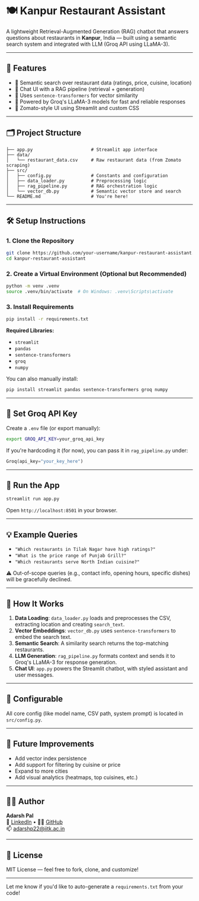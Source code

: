 

# 🍽️ Kanpur Restaurant Assistant

A lightweight Retrieval-Augmented Generation (RAG) chatbot that answers questions about restaurants in **Kanpur**, India — built using a semantic search system and integrated with LLM (Groq API using LLaMA-3).

---

## 🚀 Features

- 🔎 Semantic search over restaurant data (ratings, price, cuisine, location)
- 💬 Chat UI with a RAG pipeline (retrieval + generation)
- 🧠 Uses `sentence-transformers` for vector similarity
- 🤖 Powered by Groq's LLaMA-3 models for fast and reliable responses
- 🎨 Zomato-style UI using Streamlit and custom CSS

---

## 🗂️ Project Structure

```
├── app.py                      # Streamlit app interface
├── data/
│   └── restaurant_data.csv     # Raw restaurant data (from Zomato scraping)
├── src/
│   ├── config.py               # Constants and configuration
│   ├── data_loader.py          # Preprocessing logic
│   ├── rag_pipeline.py         # RAG orchestration logic
│   └── vector_db.py            # Semantic vector store and search
└── README.md                   # You're here!
```

---

## 🛠️ Setup Instructions

### 1. Clone the Repository

```bash
git clone https://github.com/your-username/kanpur-restaurant-assistant.git
cd kanpur-restaurant-assistant
```

### 2. Create a Virtual Environment (Optional but Recommended)

```bash
python -m venv .venv
source .venv/bin/activate  # On Windows: .venv\Scripts\activate
```

### 3. Install Requirements

```bash
pip install -r requirements.txt
```

**Required Libraries:**
- `streamlit`
- `pandas`
- `sentence-transformers`
- `groq`
- `numpy`

You can also manually install:
```bash
pip install streamlit pandas sentence-transformers groq numpy
```

---

## 🔐 Set Groq API Key

Create a `.env` file (or export manually):

```bash
export GROQ_API_KEY=your_groq_api_key
```

If you're hardcoding it (for now), you can pass it in `rag_pipeline.py` under:

```python
Groq(api_key="your_key_here")
```

---

## 🧪 Run the App

```bash
streamlit run app.py
```

Open `http://localhost:8501` in your browser.

---

## 💡 Example Queries

- `"Which restaurants in Tilak Nagar have high ratings?"`
- `"What is the price range of Punjab Grill?"`
- `"Which restaurants serve North Indian cuisine?"`

⚠️ Out-of-scope queries (e.g., contact info, opening hours, specific dishes) will be gracefully declined.

---

## 🧠 How It Works

1. **Data Loading**: `data_loader.py` loads and preprocesses the CSV, extracting location and creating `search_text`.
2. **Vector Embeddings**: `vector_db.py` uses `sentence-transformers` to embed the search text.
3. **Semantic Search**: A similarity search returns the top-matching restaurants.
4. **LLM Generation**: `rag_pipeline.py` formats context and sends it to Groq's LLaMA-3 for response generation.
5. **Chat UI**: `app.py` powers the Streamlit chatbot, with styled assistant and user messages.

---

## 📌 Configurable

All core config (like model name, CSV path, system prompt) is located in `src/config.py`.

---

## 🧹 Future Improvements

- Add vector index persistence
- Add support for filtering by cuisine or price
- Expand to more cities
- Add visual analytics (heatmaps, top cuisines, etc.)

---

## 🧑‍💻 Author

**Adarsh Pal**  
💼 [LinkedIn](https://linkedin.com/in/adarsh-pal-816764255) • 🧑‍💻 [GitHub](https://github.com/adarshp22)  
📫 adarshp22@iitk.ac.in

---

## 📄 License

MIT License — feel free to fork, clone, and customize!

--- 

Let me know if you'd like to auto-generate a `requirements.txt` from your code!
